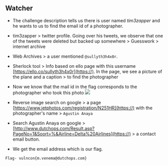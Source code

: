 ## Watcher

- The challenge description tells us there is user named *tim3zapper* and he wants to us to find the email id of a photographer.
- tim3zapper > twitter profile. Going over his tweets, we observe that one of the tweets were deleted but backed up somewhere > Guesswork > internet archive
- Web Archives > a user mentioned `@sullyth3h4x0r`.

- Sherlock tool > Info based on ello page with this username [https://ello.co/sullyth3h4x0r](https://). In the page, we see a picture of the plane and a caption > to find the photographer

- Now we know that the mail id in the flag corresponds to the photographer who took this photo
![](https://i.imgur.com/Qyirf12.jpg)

- Reverse image search on google > a page [https://www.jetphotos.com/registration/N251HR](https://) with the photographer's name > `Agustin Anaya`

- Search Agustin Anaya on google > [http://www.dutchops.com/Result.asp?PageNo=1&Soort=%&Airline=Delta%20Airlines](https://) > a contact email button. 
- We get the email address which is our flag.

```
Flag- vulncon{m.venema@dutchops.com}
```
